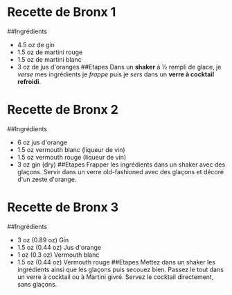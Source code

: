 # Recette de Bronx 1
##Ingrédients
* 4.5 oz de gin
* 1.5 oz de martini rouge
* 1.5 oz de martini blanc
* 3 oz de jus d'oranges
##Etapes
Dans un **shaker** à ½ rempli de glace, je *verse* mes ingrédients je *frappe* puis je *sers* dans un **verre à cocktail refroidi**.



# Recette de Bronx 2
##Ingrédients
* 6	oz	jus d'orange
* 1.5	oz	vermouth blanc (liqueur de vin)
* 1.5	oz	vermouth rouge (liqueur de vin)
* 3	oz	gin (dry)
##Etapes
Frapper les ingrédients dans un shaker avec des glaçons.
Servir dans un verre old-fashioned avec des glaçons et décoré d'un zeste d'orange.

# Recette de Bronx 3
##Ingrédients
* 3 oz (0.89 oz) Gin
* 1.5 oz (0.44 oz) Jus d'orange
* 1 oz (0.3 oz) Vermouth blanc
* 1.5 oz (0.44 oz) Vermouth rouge
##Etapes
Mettez dans un shaker les ingrédients ainsi que les glaçons puis secouez bien. Passez le tout dans un verre à cocktail ou à Martini givré. Servez le cocktail directement, sans glaçons.


